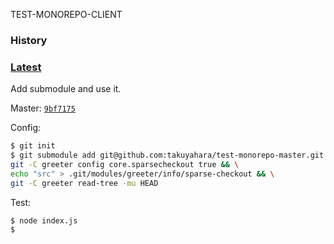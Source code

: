TEST-MONOREPO-CLIENT

### History

### [Latest](https://github.com/takuyahara/test-monorepo-client)

Add submodule and use it.

Master: [`9bf7175`](https://github.com/takuyahara/test-monorepo-master/commit/9bf71751a7d897311adef8caaf58c1a99cd760c5)

Config:

```bash
$ git init
$ git submodule add git@github.com:takuyahara/test-monorepo-master.git greeter && \
git -C greeter config core.sparsecheckout true && \
echo "src" > .git/modules/greeter/info/sparse-checkout && \
git -C greeter read-tree -mu HEAD
```

Test:

```bash
$ node index.js
$
```
